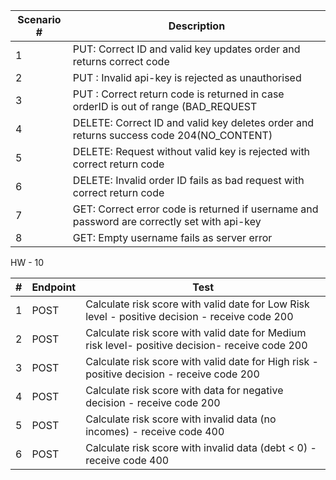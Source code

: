 | Scenario # | Description                                                                                 |
| ---------- | ------------------------------------------------------------------------------------------- |
| 1          | PUT: Correct ID and valid key updates order and returns correct code                        |
| 2          | PUT : Invalid api-key is rejected as unauthorised                                           |
| 3          | PUT : Correct return code is returned in case orderID is out of range (BAD_REQUEST          |
| 4          | DELETE: Correct ID and valid key deletes order and returns success code 204(NO_CONTENT)     |
| 5          | DELETE: Request without valid key is rejected with correct return code                      |
| 6          | DELETE: Invalid order ID fails as bad request with correct return code                      |
| 7          | GET: Correct error code is returned if username and password are correctly set with api-key |
| 8          | GET: Empty username fails as server error                                                   |

HW - 10


| # | Endpoint | Test                                                                                            |
|---| -------- | ----------------------------------------------------------------------------------------------- |
| 1 | POST     | Calculate risk score with valid date for Low Risk level - positive decision - receive code 200  |
| 2 | POST     | Calculate risk score with valid date for Medium risk level- positive decision- receive code 200 |
| 3 | POST     | Calculate risk score with valid date for High risk - positive decision - receive code 200       |
| 4 | POST     | Calculate risk score with data for negative decision - receive code 200                         |
| 5 | POST     | Calculate risk score with invalid data (no incomes) - receive code 400                          |
| 6 | POST     | Calculate risk score with invalid data (debt < 0) - receive code 400                            |